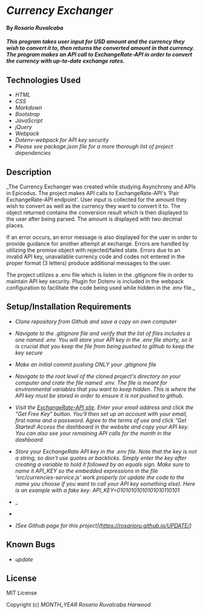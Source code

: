# _Currency Exchanger_

#### By _**Rosario Ruvalcaba**_

#### _This program takes user input for USD amount and the currency they wish to convert it to, then returns the converted amount in that currency. The program makes an API call to ExchangeRate-API in order to convert the currency with up-to-date exchange rates._

## Technologies Used

* _HTML_
* _CSS_
* _Markdown_
* _Bootstrap_
* _JavaScript_
* _jQuery_
* _Webpack_
* _Dotenv-webpack for API key security_
* _Please see package.json file for a more thorough list of project dependencies_

## Description

_The Currency Exchanger was created while studying Asynchrony and APIs in Epicodus. The project makes API calls to ExchangeRate-API's 'Pair ExchangeRate-API endpoint'. User input is collected for the amount they wish to convert as well as the currency they want to convert it to. The object returned contains the conversion result which is then displayed to the user after being parsed. The amount is displayed with two decimal places.

If an error occurs, an error message is also displayed for the user in order to provide guidance for another attempt at exchange. Errors are handled by utilizing the promise object with rejected/failed state. Errors due to an invalid API key, unavailable currency code and codes not entered in the proper format (3 letters) produce additional messages to the user. 

The project utilizes a .env file which is listen in the .gitignore file in order to maintain API key security. Plugin for Dotenv is included in the webpack configuration to facilitate the code being used while hidden in the .env file._

## Setup/Installation Requirements

* _Clone repository from Github and save a copy on own computer_

* _Navigate to the .gitignore file and verify that the list of files includes a one named .env. You will store your API key in the .env file shorty, so it is crucial that you keep the file from being pushed to github to keep the key secure_

* _Make an initial commit pushing ONLY your .gitignore file_

* _Navigate to the root level of the cloned project's directory on your computer and crate the file named .env. The file is meant for environmental variables that you want to keep hidden. This is where the API key must be stored in order to ensure it is not pushed to github._

* _Visit the [ExchangeRate-API site](https://www.exchangerate-api.com/). Enter your email address and click the "Get Free Key" button. You'll then set up an account with your email, first name and a password. Agree to the terms of use and click "Get Started! Access the dashboard in the website and copy your API key. You can also see your remaining API calls for the month in the dashboard_

* _Store your ExchangeRate API key in the .env file. Note that the key is not a string, so don't use quotes or backticks. Simply enter the key after creating a variable to hold it followed by an equals sign. Make sure to name it API\_KEY so the embedded expressions in the file 'src/currencies-service.js' work properly (or update the code to the name you choose if you want to call your API key something else). Here is an example with a fake key: API_KEY=01010101010101010110101_

* _

*






* _(See Github page for this project](https://rosarioru.github.io/UPDATE/)_

## Known Bugs

* _update_

## License

MIT License

Copyright (c) _MONTH_YEAR_ _Rosario Ruvalcaba Harwood_